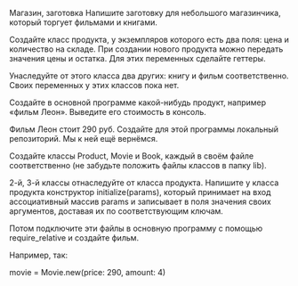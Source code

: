 ﻿Магазин, заготовка
Напишите заготовку для небольшого магазинчика, который торгует фильмами и книгами.

Создайте класс продукта, у экземпляров которого есть два поля: цена и количество на складе. При создании нового продукта можно передать значения цены и остатка. Для этих переменных сделайте геттеры.

Унаследуйте от этого класса два других: книгу и фильм соответственно. Своих переменных у этих классов пока нет.

Создайте в основной программе какой-нибудь продукт, например «фильм Леон». Выведите его стоимость в консоль.

Фильм Леон стоит 290 руб.
Создайте для этой программы локальный репозиторий. Мы к ней ещё вернёмся.


Создайте классы Product, Movie и Book, каждый в своём файле соответственно (не забудьте положить файлы классов в папку lib).

2-й, 3-й классы отнаследуйте от класса продукта. Напишите у класса продукта конструктор initialize(params), который принимает на вход ассоциативный массив params и записывает в поля значения своих аргументов, доставая их по соответствующим ключам.

Потом подключите эти файлы в основную программу с помощью require_relative и создайте фильм.

Например, так:

movie = Movie.new(price: 290, amount: 4)